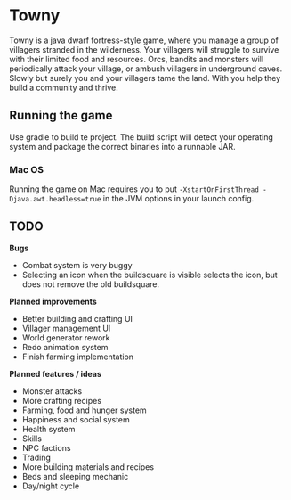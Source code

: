 # Towny

Towny is a java dwarf fortress-style game, where you manage a group of villagers stranded in the wilderness.
Your villagers will struggle to survive with their limited food and resources. Orcs, bandits and monsters will
periodically attack your village, or ambush villagers in underground caves. Slowly but surely you and your villagers
tame the land. With you help they build a community and thrive.

## Running the game

Use gradle to build te project. The build script will detect your operating system and package the correct binaries into
a runnable JAR.

### Mac OS

Running the game on Mac requires you to put `-XstartOnFirstThread -Djava.awt.headless=true` in the JVM options in your
launch config.

## TODO

**Bugs**

- Combat system is very buggy
- Selecting an icon when the buildsquare is visible selects the icon, but does not remove the old buildsquare.

**Planned improvements**

- Better building and crafting UI
- Villager management UI
- World generator rework
- Redo animation system
- Finish farming implementation

**Planned features / ideas**

- Monster attacks
- More crafting recipes
- Farming, food and hunger system
- Happiness and social system
- Health system
- Skills
- NPC factions
- Trading
- More building materials and recipes
- Beds and sleeping mechanic
- Day/night cycle
